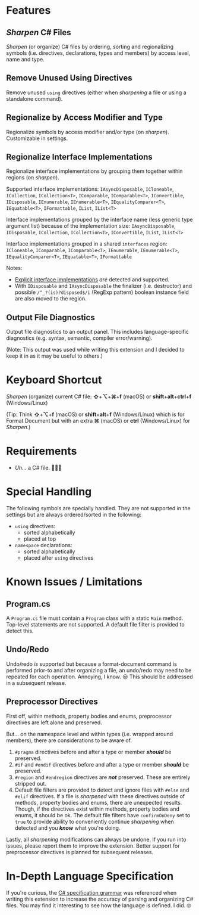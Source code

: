 # Features

## _Sharpen_ C# Files

_Sharpen_ (or organize) C# files by ordering, sorting and regionalizing symbols (i.e. directives, declarations, types and members) by access level, name and type.

## Remove Unused Using Directives

Remove unused `using` directives (either when _sharpening_ a file or using a standalone command).

## Regionalize by Access Modifier and Type

Regionalize symbols by access modifier and/or type (on _sharpen_). Customizable in settings.

## Regionalize Interface Implementations

Regionalize interface implementations by grouping them together within regions (on _sharpen_).

Supported interface implementations: `IAsyncDisposable`, `ICloneable`, `ICollection`, `ICollection<T>`, `IComparable`, `IComparable<T>`, `IConvertible`, `IDisposable`, `IEnumerable`, `IEnumerable<T>`, `IEqualityComparer<T>`, `IEquatable<T>`, `IFormattable`, `IList`, `IList<T>`

Interface implementations grouped by the interface name (less generic type argument list) because of the implementation size: `IAsyncDisposable`, `IDisposable`, `ICollection`, `ICollection<T>`, `IConvertible`, `IList`, `IList<T>`

Interface implementations grouped in a shared `interfaces` region: `ICloneable`, `IComparable`, `IComparable<T>`, `IEnumerable`, `IEnumerable<T>`, `IEqualityComparer<T>`, `IEquatable<T>`, `IFormattable`

Notes:

-   [Explicit interface implementations](https://learn.microsoft.com/en-us/dotnet/csharp/programming-guide/interfaces/explicit-interface-implementation) _are_ detected and supported.
-   With `IDisposable` and `IAsyncDisposable` the finalizer (i.e. destructor) and possible `/^_?(is)?disposed$/i` (RegExp pattern) boolean instance field are also moved to the region.

## Output File Diagnostics

Output file diagnostics to an output panel. This includes language-specific diagnostics (e.g. syntax, semantic, compiler error/warning).

(Note: This output was used while writing this extension and I decided to keep it in as it may be useful to others.)

# Keyboard Shortcut

_Sharpen_ (organize) current C# file: **⇧**+**⌥**+**⌘**+**f** (macOS) or **shift**+**alt**+**ctrl**+**f** (Windows/Linux)

(Tip: Think **⇧**+**⌥**+**f** (macOS) or **shift**+**alt**+**f** (Windows/Linux) which is for Format Document but with an extra **⌘** (macOS) or **ctrl** (Windows/Linux) for _Sharpen_.)

# Requirements

-   _Uh..._ a C# file. 🤷🏼‍♂️

# Special Handling

The following symbols are specially handled. They are not supported in the settings but are always ordered/sorted in the following:

-   `using` directives:
    -   sorted alphabetically
    -   placed at top
-   `namespace` declarations:
    -   sorted alphabetically
    -   placed after `using` directives

# Known Issues / Limitations

## Program.cs

A `Program.cs` file must contain a `Program` class with a static `Main` method. Top-level statements are not supported. A default file filter is provided to detect this.

## Undo/Redo

Undo/redo _is_ supported but because a format-document command is performed prior-to and after organizing a file, an undo/redo may need to be repeated for each operation. Annoying, I know. 😒 This should be addressed in a subsequent release.

## Preprocessor Directives

First off, within methods, property bodies and enums, preprocessor directives are left alone and preserved.

But... on the namespace level and within types (i.e. wrapped around members), there are considerations to be aware of.

1. `#pragma` directives before and after a type or member _**should**_ be preserved.
2. `#if` and `#endif` directives before and after a type or member _**should**_ be preserved.
3. `#region` and `#endregion` directives are _**not**_ preserved. These are entirely stripped out.
4. Default file filters are provided to detect and ignore files with `#else` and `#elif` directives. If a file is _sharpened_ with these directives outside of methods, property bodies and enums, there are unexpected results. Though, if the directives exist within methods, property bodies and enums, it should be ok. The default file filters have `confirmOnDeny` set to `true` to provide ability to conveniently continue _sharpening_ when detected and you _**know**_ what you're doing.

Lastly, all _sharpening_ modifications can always be undone. If you run into issues, please report them to improve the extension. Better support for preprocessor directives is planned for subsequent releases.

# In-Depth Language Specification

If you're curious, the [C# specification grammar](https://learn.microsoft.com/en-us/dotnet/csharp/language-reference/language-specification/grammar) was referenced when writing this extension to increase the accuracy of parsing and organizing C# files. You may find it interesting to see how the language is defined. I did. 🤓
